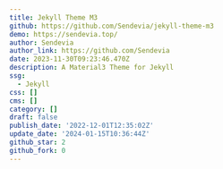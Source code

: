 ```yaml
---
title: Jekyll Theme M3
github: https://github.com/Sendevia/jekyll-theme-m3
demo: https://sendevia.top/
author: Sendevia
author_link: https://github.com/Sendevia
date: 2023-11-30T09:23:46.470Z
description: A Material3 Theme for Jekyll
ssg:
  - Jekyll
css: []
cms: []
category: []
draft: false
publish_date: '2022-12-01T12:35:02Z'
update_date: '2024-01-15T10:36:44Z'
github_star: 2
github_fork: 0
---
```

